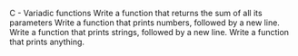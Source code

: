 C - Variadic functions
Write a function that returns the sum of all its parameters
Write a function that prints numbers, followed by a new line.
Write a function that prints strings, followed by a new line.
Write a function that prints anything.
